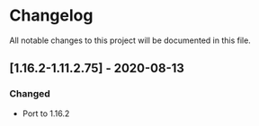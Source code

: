 # Changelog
All notable changes to this project will be documented in this file.

## [1.16.2-1.11.2.75] - 2020-08-13
### Changed
 - Port to 1.16.2